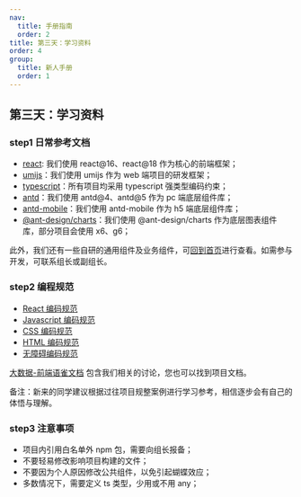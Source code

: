 ```yaml
---
nav:
  title: 手册指南
  order: 2
title: 第三天：学习资料
order: 4
group:
  title: 新人手册
  order: 1
---
```


## 第三天：学习资料

### step1 日常参考文档

- [react](https://react.docschina.org/): 我们使用 react@16、react@18 作为核心的前端框架；
- [umijs](https://umijs.org/)：我们使用 umijs 作为 web 端项目的研发框架；
- [typescript](https://www.tslang.cn/)：所有项目均采用 typescript 强类型编码约束；
- [antd](https://ant.design/index-cn)：我们使用 antd@4、antd@5 作为 pc 端底层组件库；
- [antd-mobile](https://mobile.ant.design/zh)：我们使用 antd-mobile 作为 h5 端底层组件库；
- [@ant-design/charts](https://charts.ant.design/)：我们使用 @ant-design/charts 作为底层图表组件库，部分项目会使用 x6、g6；

此外，我们还有一些自研的通用组件及业务组件，可[回到首页](/)进行查看。如需参与开发，可联系组长或副组长。

### step2 编程规范

- [React 编码规范](/specifications/react)
- [Javascript 编码规范](/specifications/javascript)
- [CSS 编码规范](/specifications/css)
- [HTML 编码规范](/specifications/html)
- [无障碍编码规范](/specifications/a11y)

[大数据-前端语雀文档](https://dtzhejiang.yuque.com/fmki7n/xex2vc) 包含我们相关的讨论，您也可以找到项目文档。

备注：新来的同学建议根据过往项目规整案例进行学习参考，相信逐步会有自己的体悟与理解。

### step3 注意事项

- 项目内引用白名单外 npm 包，需要向组长报备；
- 不要轻易修改影响项目构建的文件；
- 不要因为个人原因修改公共组件，以免引起蝴蝶效应；
- 多数情况下，需要定义 ts 类型，少用或不用 any；
